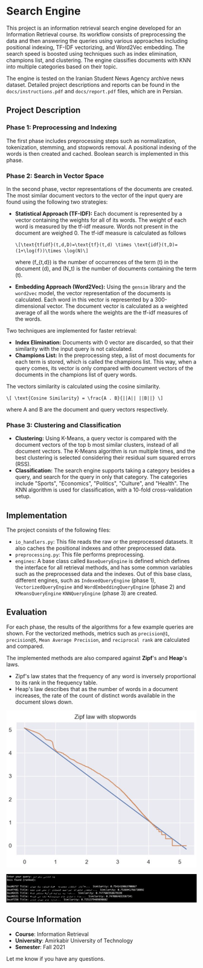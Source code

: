 # Search Engine

This project is an information retrieval search engine developed for an Information Retrieval course. Its workflow
consists of preprocessing the data and then answering the queries using various approaches including positional
indexing, TF-IDF vectorizing, and Word2Vec embedding. The search speed is boosted using techniques such as index
elimination, champions list, and clustering. The engine classifies documents with KNN into multiple categories based on
their topic.

The engine is tested on the Iranian Student News Agency archive news dataset. Detailed project descriptions and reports
can be found in the `docs/instructions.pdf` and `docs/report.pdf` files, which are in Persian.

## Project Description

### Phase 1: Preprocessing and Indexing

The first phase includes preprocessing steps such as normalization, tokenization, stemming, and stopwords removal. A
positional indexing of the words is then created and cached. Boolean search is implemented in this phase.

### Phase 2: Search in Vector Space

In the second phase, vector representations of the documents are created. The most similar document vectors to the
vector of the input query are found using the following two strategies:

- **Statistical Approach (TF-IDF):** Each document is represented by a vector containing the weights for all of its
  words. The weight of each word is measured by the tf-idf measure. Words not present in the document are weighed 0.
  The tf-idf measure is calculated as follows
  ```
  \[\text{tfidf}(t,d,D)=\text{tf}(t,d) \times \text{idf}(t,D)=(1+\log(f))\times \log(N)\]
  ```

  where \(f_{t,d}\) is the number of occurrences of the term \(t\) in the document \(d\), and \(N_t\) is the number of
  documents containing the term \(t\).

- **Embedding Approach (Word2Vec):** Using the `gensim` library and the `word2vec` model, the vector representation of
  the documents is calculated. Each word in this vector is represented by a 300-dimensional vector. The document vector
  is calculated as a weighted average of all the words where the weights are the tf-idf measures of the words.

Two techniques are implemented for faster retrieval:

- **Index Elimination:** Documents with 0 vector are discarded, so that their similarity with the input query is not
  calculated.
- **Champions List:** In the preprocessing step, a list of most documents for each term is stored, which is called the
  champions list. This way, when a query comes, its vector is only compared with document vectors of the documents in
  the champions list of query words.

The vectors similarity is calculated using the cosine similarity.

```
\[ \text{Cosine Similarity} = \frac{A . B}{||A|| ||B||} \]
```

where A and B are the document and query vectors respectively.

### Phase 3: Clustering and Classification

- **Clustering:** Using K-Means, a query vector is compared with the document vectors of the top b most similar
  clusters, instead of all document vectors. The K-Means algorithm is run multiple times, and the best clustering is
  selected considering their residual sum squared errors (RSS).
- **Classification:** The search engine supports taking a category besides a query, and search for the query in only
  that category. The categories include "Sports", "Economics", "Politics", "Culture", and "Health". The KNN algorithm is
  used for classification, with a 10-fold cross-validation setup.

## Implementation

The project consists of the following files:

- `io_handlers.py`: This file reads the raw or the preprocessed datasets. It also caches the positional indexes and
  other preprocessed data.
- `preprocessing.py`: This file performs preprocessing.
- `engines`: A base class called `BaseQueryEngine` is defined which defines the interface for all retrieval methods, and
  has some common variables such as the preprocessed data and the indexes. Out of this base class, different engines,
  such as `IndexedQueryEngine` (phase 1), `VectorizedQueryEngine` and `WordEmbeddingQueryEngine` (phase 2)
  and `KMeansQueryEngine` `KNNQueryEngine` (phase 3) are created.

## Evaluation

For each phase, the results of the algorithms for a few example queries are shown. For the vectorized methods, metrics
such as `precision@1`, `precision@5`, `Mean Average Precision`, and `reciprocal rank` are calculated and compared.

The implemented methods are also compared against **Zipf**'s and **Heap**'s laws.

- Zipf's law states that the frequency of any word is inversely proportional to its rank in the frequency table.
- Heap's law describes that as the number of words in a document increases, the rate of the count of distinct words
  available in the document slows down.

![Zipf law: with stopwords](docs/zipf.png)

![Demo](docs/demo.png)

## Course Information

- **Course**: Information Retrieval
- **University**: Amirkabir University of Technology
- **Semester**: Fall 2021

Let me know if you have any questions.
